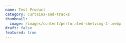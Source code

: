 ```yaml
---
name: Test Product
category: curtains-and-tracks
thumbnail:
  image: /images/content/perforated-shelving-1-.webp
draft: false
featured: true
---
```


